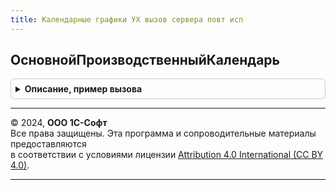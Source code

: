 ```yaml
---
title: Календарные графики УХ вызов сервера повт исп
---
```



## ОсновнойПроизводственныйКалендарь
<details style="margin: 1em 0; padding: 0.5em; border: 1px solid #ccc; border-radius: 6px;">

<summary style="font-weight: bold; cursor: pointer;">Описание, пример вызова</summary>

```bsl

Функция ОсновнойПроизводственныйКалендарь() Экспорт
```

Пример вызова
```bsl
Результат = КалендарныеГрафикиУХВызовСервераПовтИсп.ОсновнойПроизводственныйКалендарь() 
```
</details>

---

© 2024, **ООО 1С-Софт**  
Все права защищены. Эта программа и сопроводительные материалы предоставляются  
в соответствии с условиями лицензии [Attribution 4.0 International (CC BY 4.0)](https://creativecommons.org/licenses/by/4.0/legalcode).

---
